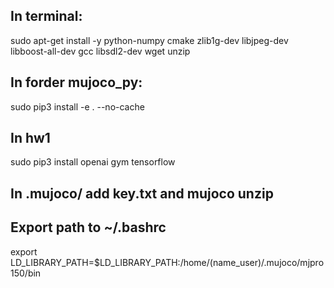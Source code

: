 ## In terminal:
sudo apt-get install -y python-numpy cmake zlib1g-dev libjpeg-dev libboost-all-dev gcc libsdl2-dev wget unzip

## In forder mujoco_py:
sudo pip3 install -e . --no-cache

## In hw1
sudo pip3 install openai gym tensorflow

## In .mujoco/ add key.txt and mujoco unzip

## Export path to ~/.bashrc
export LD_LIBRARY_PATH=$LD_LIBRARY_PATH:/home/(name_user)/.mujoco/mjpro150/bin
